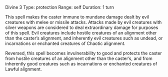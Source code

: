 Divine 3
Type: protection
Range: self
Duration: 1 turn

This spell makes the caster immune to mundane damage dealt by evil creatures with melee or missile attacks. Attacks made by evil creatures with silver weapons are considered to deal extraordinary damage for purposes of this spell. Evil creatures include hostile creatures of an alignment other than the caster’s alignment, and inherently evil creatures such as undead, or incarnations or enchanted creatures of Chaotic alignment.

Reversed, this spell becomes invulnerability to good and protects the caster from hostile creatures of an alignment other than the caster’s, and from inherently good creatures such as incarnations or enchanted creatures of Lawful alignment.